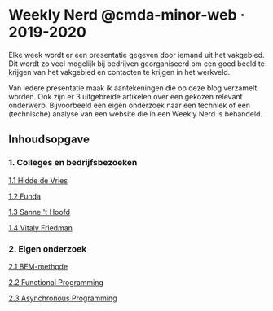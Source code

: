 # Weekly Nerd @cmda-minor-web · 2019-2020

Elke week wordt er een presentatie gegeven door iemand uit het vakgebied. Dit wordt zo veel mogelijk bij bedrijven georganiseerd om een goed beeld te krijgen van het vakgebied en contacten te krijgen in het werkveld.

Van iedere presentatie maak ik aantekeningen die op deze blog verzamelt worden. Ook zijn er 3 uitgebreide artikelen over een gekozen relevant onderwerp. Bijvoorbeeld een eigen onderzoek naar een techniek of een (technische) analyse van een website die in een Weekly Nerd is behandeld. 

## Inhoudsopgave

### 1. Colleges en bedrijfsbezoeken

[1.1 Hidde de Vries](https://github.com/marissaverdonck/weekly-nerd-1920/wiki/Hidde-de-Vries)

[1.2 Funda](https://github.com/marissaverdonck/weekly-nerd-1920/wiki/Funda)

[1.3 Sanne 't Hoofd](https://github.com/marissaverdonck/weekly-nerd-1920/wiki/Sanne-'t-Hooft)

[1.4 Vitaly Friedman](https://github.com/marissaverdonck/weekly-nerd-1920/wiki/Vitaly-Friedman)

### 2. Eigen onderzoek

[2.1 BEM-methode](https://github.com/marissaverdonck/weekly-nerd-1920/wiki/BEM)

[2.2 Functional Programming](https://github.com/marissaverdonck/weekly-nerd-1920/wiki/Functional-programming)

[2.3 Asynchronous Programming](https://github.com/marissaverdonck/weekly-nerd-1920/wiki/Asynchronous-Programming)


